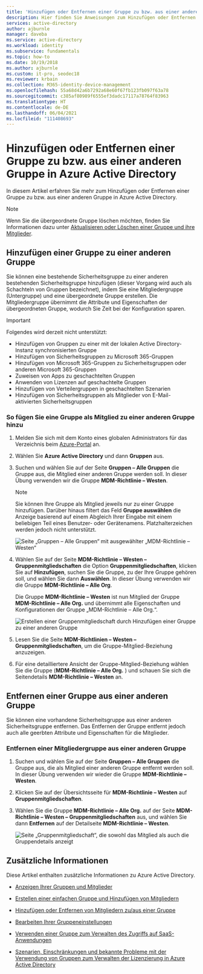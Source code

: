 ```yaml
---
title: 'Hinzufügen oder Entfernen einer Gruppe zu bzw. aus einer anderen Gruppe: Azure AD'
description: Hier finden Sie Anweisungen zum Hinzufügen oder Entfernen einer Gruppe zu bzw. aus einer anderen Gruppe in Azure Active Directory.
services: active-directory
author: ajburnle
manager: daveba
ms.service: active-directory
ms.workload: identity
ms.subservice: fundamentals
ms.topic: how-to
ms.date: 10/19/2018
ms.author: ajburnle
ms.custom: it-pro, seodec18
ms.reviewer: krbain
ms.collection: M365-identity-device-management
ms.openlocfilehash: 55a68d42a6b7292a68e60f67fb123fb097f63a78
ms.sourcegitcommit: c385af80989f6555ef3dadc17117a78764f83963
ms.translationtype: HT
ms.contentlocale: de-DE
ms.lasthandoff: 06/04/2021
ms.locfileid: "111408693"
---
```

# <a name="add-or-remove-a-group-from-another-group-using-azure-active-directory"></a>Hinzufügen oder Entfernen einer Gruppe zu bzw. aus einer anderen Gruppe in Azure Active Directory
In diesem Artikel erfahren Sie mehr zum Hinzufügen oder Entfernen einer Gruppe zu bzw. aus einer anderen Gruppe in Azure Active Directory.

>[!Note]
>Wenn Sie die übergeordnete Gruppe löschen möchten, finden Sie Informationen dazu unter [Aktualisieren oder Löschen einer Gruppe und ihre Mitglieder](active-directory-groups-delete-group.md).

## <a name="add-a-group-to-another-group"></a>Hinzufügen einer Gruppe zu einer anderen Gruppe
Sie können eine bestehende Sicherheitsgruppe zu einer anderen bestehenden Sicherheitsgruppe hinzufügen (dieser Vorgang wird auch als Schachteln von Gruppen bezeichnet), indem Sie eine Mitgliedergruppe (Untergruppe) und eine übergeordnete Gruppe erstellen. Die Mitgliedergruppe übernimmt die Attribute und Eigenschaften der übergeordneten Gruppe, wodurch Sie Zeit bei der Konfiguration sparen.

>[!Important]
>Folgendes wird derzeit nicht unterstützt:<ul><li>Hinzufügen von Gruppen zu einer mit der lokalen Active Directory-Instanz synchronisierten Gruppe</li><li>Hinzufügen von Sicherheitsgruppen zu Microsoft 365-Gruppen</li><li>Hinzufügen von Microsoft 365-Gruppen zu Sicherheitsgruppen oder anderen Microsoft 365-Gruppen</li><li>Zuweisen von Apps zu geschachtelten Gruppen</li><li>Anwenden von Lizenzen auf geschachtelte Gruppen</li><li>Hinzufügen von Verteilergruppen in geschachtelten Szenarien</li><li> Hinzufügen von Sicherheitsgruppen als Mitglieder von E-Mail-aktivierten Sicherheitsgruppen</li></ul>

### <a name="to-add-a-group-as-a-member-of-another-group"></a>So fügen Sie eine Gruppe als Mitglied zu einer anderen Gruppe hinzu

1. Melden Sie sich mit dem Konto eines globalen Administrators für das Verzeichnis beim [Azure-Portal](https://portal.azure.com) an.

2. Wählen Sie **Azure Active Directory** und dann **Gruppen** aus.

3. Suchen und wählen Sie auf der Seite **Gruppen – Alle Gruppen** die Gruppe aus, die Mitglied einer anderen Gruppe werden soll. In dieser Übung verwenden wir die Gruppe **MDM-Richtlinie – Westen**.

    >[!Note]
    >Sie können Ihre Gruppe als Mitglied jeweils nur zu einer Gruppe hinzufügen. Darüber hinaus filtert das Feld **Gruppe auswählen** die Anzeige basierend auf einem Abgleich Ihrer Eingabe mit einem beliebigen Teil eines Benutzer- oder Gerätenamens. Platzhalterzeichen werden jedoch nicht unterstützt.

    ![Seite „Gruppen – Alle Gruppen“ mit ausgewählter „MDM-Richtlinie – Westen“](media/active-directory-groups-membership-azure-portal/group-all-groups-screen.png)

4. Wählen Sie auf der Seite **MDM-Richtlinie – Westen – Gruppenmitgliedschaften** die Option **Gruppenmitgliedschaften**, klicken Sie auf **Hinzufügen**, suchen Sie die Gruppe, zu der Ihre Gruppe gehören soll, und wählen Sie dann **Auswählen**. In dieser Übung verwenden wir die Gruppe **MDM-Richtlinie – Alle Org**.

    Die Gruppe **MDM-Richtlinie – Westen** ist nun Mitglied der Gruppe **MDM-Richtlinie – Alle Org.** und übernimmt alle Eigenschaften und Konfigurationen der Gruppe „MDM-Richtlinie – Alle Org.“.

    ![Erstellen einer Gruppenmitgliedschaft durch Hinzufügen einer Gruppe zu einer anderen Gruppe](media/active-directory-groups-membership-azure-portal/group-add-group-membership.png)

5. Lesen Sie die Seite **MDM-Richtlinien – Westen – Gruppenmitgliedschaften**, um die Gruppe-Mitglied-Beziehung anzuzeigen.

6. Für eine detailliertere Ansicht der Gruppe-Mitglied-Beziehung wählen Sie die Gruppe (**MDM-Richtlinie – Alle Org.** ) und schauen Sie sich die Seitendetails **MDM-Richtlinie – Westen** an.

## <a name="remove-a-group-from-another-group"></a>Entfernen einer Gruppe aus einer anderen Gruppe
Sie können eine vorhandene Sicherheitsgruppe aus einer anderen Sicherheitsgruppe entfernen. Das Entfernen der Gruppe entfernt jedoch auch alle geerbten Attribute und Eigenschaften für die Mitglieder.

### <a name="to-remove-a-member-group-from-another-group"></a>Entfernen einer Mitgliedergruppe aus einer anderen Gruppe
1. Suchen und wählen Sie auf der Seite **Gruppen – Alle Gruppen** die Gruppe aus, die als Mitglied einer anderen Gruppe entfernt werden soll. In dieser Übung verwenden wir wieder die Gruppe **MDM-Richtlinie – Westen**.

2. Klicken Sie auf der Übersichtsseite für **MDM-Richtlinie – Westen** auf **Gruppenmitgliedschaften**.

3. Wählen Sie die Gruppe **MDM-Richtlinie – Alle Org.** auf der Seite **MDM-Richtlinie – Westen – Gruppenmitgliedschaften** aus, und wählen Sie dann **Entfernen** auf der Detailseite **MDM-Richtlinie – Westen**.

    ![Seite „Gruppenmitgliedschaft“, die sowohl das Mitglied als auch die Gruppendetails anzeigt](media/active-directory-groups-membership-azure-portal/group-membership-remove.png)

## <a name="additional-information"></a>Zusätzliche Informationen
Diese Artikel enthalten zusätzliche Informationen zu Azure Active Directory.

- [Anzeigen Ihrer Gruppen und Mitglieder](active-directory-groups-view-azure-portal.md)

- [Erstellen einer einfachen Gruppe und Hinzufügen von Mitgliedern](active-directory-groups-create-azure-portal.md)

- [Hinzufügen oder Entfernen von Mitgliedern zu/aus einer Gruppe](active-directory-groups-members-azure-portal.md)

- [Bearbeiten Ihrer Gruppeneinstellungen](active-directory-groups-settings-azure-portal.md)

- [Verwenden einer Gruppe zum Verwalten des Zugriffs auf SaaS-Anwendungen](../enterprise-users/groups-saasapps.md)

- [Szenarien, Einschränkungen und bekannte Probleme mit der Verwendung von Gruppen zum Verwalten der Lizenzierung in Azure Active Directory](../enterprise-users/licensing-group-advanced.md#limitations-and-known-issues)
